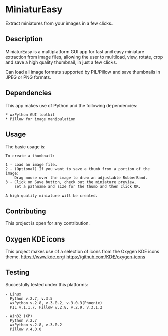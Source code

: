 # MiniaturEasy
Extract miniatures from your images in a few clicks.

Description
-----------

MiniaturEasy is a multiplatform GUI app for fast and easy miniature extraction from image files,
allowing the user to multiload, view, rotate, crop and save a high quality thumbnail, in just a few clicks.

Can load all image formats supported by PIL/Pillow and save thumbnails in JPEG or PNG formats.

Dependencies
------------

This app makes use of Python and the following dependencies:

    * wxPython GUI toolkit
    * Pillow for image manipulation

Usage
-----

The basic usage is:

    To create a thumbnail:
    
    1 - Load an image file.
    2 - (Optional) If you want to save a thumb from a portion of the image:
        Drag mouse over the image to draw an adjustable RubberBand.
    3 - Click on Save button, check out the miniature preview,
        set a pathname and size for the thumb and then click OK.
        
    A high quality miniature will be created.


Contributing
------------

This project is open for any contribution.

Oxygen KDE icons
------------

This project makes use of a selection of icons from the Oxygen KDE icons theme.
https://www.kde.org/
https://github.com/KDE/oxygen-icons

Testing
-------

Succesfully tested under this platforms:
    
    - Linux
      Python v.2.7, v.3.5
      wxPython v.2.8, v.3.0.2, v.3.0.3(Phoenix)
      PIL v.1.1.7, Pillow v.2.8, v.2.9, v.3.1.2
      
    - Win32 (XP)
      Python v.2.7
      wxPython v.2.8, v.3.0.2
      Pillow v.4.0.0
